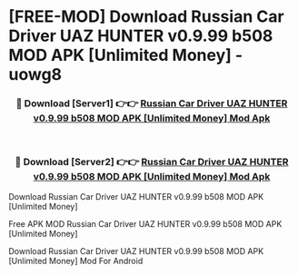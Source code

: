 # [FREE-MOD] Download Russian Car Driver UAZ HUNTER v0.9.99 b508 MOD APK [Unlimited Money] - uowg8


<div align="center">
<h3>🔴 Download [Server1] 👉👉 <a href="https://apk-comot.site?title=Russian_Car_Driver_UAZ_HUNTER_v0.9.99_b508_MOD_APK_[Unlimited_Money]">Russian Car Driver UAZ HUNTER v0.9.99 b508 MOD APK [Unlimited Money] Mod Apk</a></h3><br>

<h3>🔴 Download [Server2] 👉👉 <a href="https://apk-comot.site?title=Russian_Car_Driver_UAZ_HUNTER_v0.9.99_b508_MOD_APK_[Unlimited_Money]">Russian Car Driver UAZ HUNTER v0.9.99 b508 MOD APK [Unlimited Money] Mod Apk</a></h3>
</div>



Download Russian Car Driver UAZ HUNTER v0.9.99 b508 MOD APK [Unlimited Money] 

Free APK MOD Russian Car Driver UAZ HUNTER v0.9.99 b508 MOD APK [Unlimited Money] 

Download Russian Car Driver UAZ HUNTER v0.9.99 b508 MOD APK [Unlimited Money] Mod For Android
